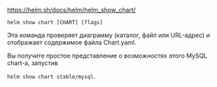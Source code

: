 https://helm.sh/docs/helm/helm_show_chart/

	helm show chart [CHART] [flags]

Эта команда проверяет диаграмму (каталог, файл или URL-адрес) и отображает содержимое файла Chart.yaml.

Вы получите простое представление о возможностях этого MySQL chart-а, запустив 

`helm show chart stable/mysql`.


